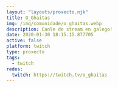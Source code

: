 ```yaml
---
layout: "layouts/proxecto.njk"
title: O_Ghaitas
img: /img/comunidade/o_ghaitas.webp
description: Canle de stream en galego!
date: 2020-01-30 18:15:15.877705
active: false
platform: twitch
type: proxecto
tags:
  - twitch
redes:
  twitch: https://twitch.tv/o_ghaitas
---
```

